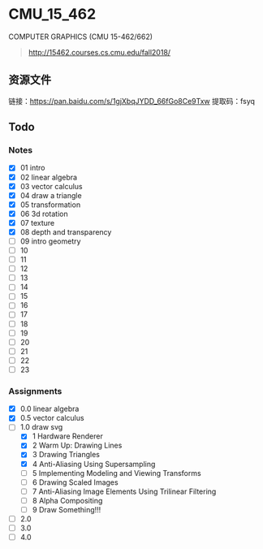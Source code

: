 # CMU_15_462
COMPUTER GRAPHICS (CMU 15-462/662)

> http://15462.courses.cs.cmu.edu/fall2018/

## 资源文件

链接：https://pan.baidu.com/s/1gjXbqJYDD_66fGo8Ce9Txw 
提取码：fsyq 

## Todo

### Notes


- [x] 01 intro
- [x] 02 linear algebra
- [x] 03 vector calculus
- [x] 04 draw a triangle
- [x] 05 transformation
- [x] 06 3d rotation
- [x] 07 texture
- [x] 08 depth and transparency
- [ ] 09 intro geometry
- [ ] 10
- [ ] 11
- [ ] 12
- [ ] 13
- [ ] 14
- [ ] 15
- [ ] 16
- [ ] 17
- [ ] 18
- [ ] 19
- [ ] 20
- [ ] 21
- [ ] 22
- [ ] 23
### Assignments

- [x] 0.0 linear algebra
- [x] 0.5 vector calculus
- [ ] 1.0 draw svg
  - [x] 1 Hardware Renderer
  - [x] 2 Warm Up: Drawing Lines
  - [x] 3 Drawing Triangles
  - [x] 4 Anti-Aliasing Using Supersampling
  - [ ] 5 Implementing Modeling and Viewing Transforms
  - [ ] 6 Drawing Scaled Images
  - [ ] 7 Anti-Aliasing Image Elements Using Trilinear Filtering
  - [ ] 8 Alpha Compositing
  - [ ] 9 Draw Something!!!
- [ ] 2.0
- [ ] 3.0
- [ ] 4.0